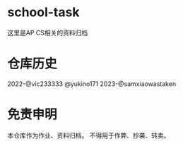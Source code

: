 # school-task
这里是AP CS相关的资料归档

# 仓库历史
2022-@vic233333 @yukino171
2023-@samxiaowastaken

# 免责申明
本仓库作为作业、资料归档。
不得用于作弊、抄袭、转卖。

